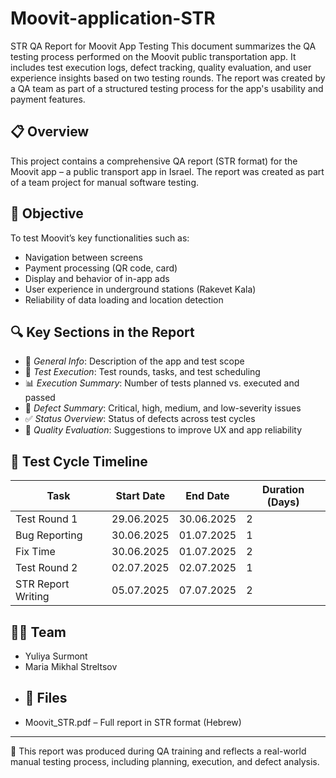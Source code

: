 # Moovit-application-STR
STR QA Report for Moovit App Testing This document summarizes the QA testing process performed on the Moovit public transportation app. It includes test execution logs, defect tracking, quality evaluation, and user experience insights based on two testing rounds. 
The report was created by a QA team as part of a structured testing process for the app's usability and payment features.
## 📋 Overview
This project contains a comprehensive QA report (STR format) for the Moovit app – a public transport app in Israel. The report was created as part of a team project for manual software testing.

## 🎯 Objective
To test Moovit’s key functionalities such as:
- Navigation between screens
- Payment processing (QR code, card)
- Display and behavior of in-app ads
- User experience in underground stations (Rakevet Kala)
- Reliability of data loading and location detection

## 🔍 Key Sections in the Report
- 📌 *General Info*: Description of the app and test scope  
- 🧪 *Test Execution*: Test rounds, tasks, and test scheduling  
- 📊 *Execution Summary*: Number of tests planned vs. executed and passed  
- 🐛 *Defect Summary*: Critical, high, medium, and low-severity issues  
- ✅ *Status Overview*: Status of defects across test cycles  
- 🌟 *Quality Evaluation*: Suggestions to improve UX and app reliability

## 📅 Test Cycle Timeline
| Task | Start Date | End Date | Duration (Days) |
|------|------------|----------|-----------------|
| Test Round 1 | 29.06.2025 | 30.06.2025 | 2 |
| Bug Reporting | 30.06.2025 | 01.07.2025 | 1 |
| Fix Time | 30.06.2025 | 01.07.2025 | 2 |
| Test Round 2 | 02.07.2025 | 02.07.2025 | 1 |
| STR Report Writing | 05.07.2025 | 07.07.2025 | 2 |

## 👩‍💻 Team
- Yuliya Surmont 
- Maria Mikhal Streltsov
- ## 📁 Files
- Moovit_STR.pdf – Full report in STR format (Hebrew)

---

📌 This report was produced during QA training and reflects a real-world manual testing process, including planning, execution, and defect analysis.


